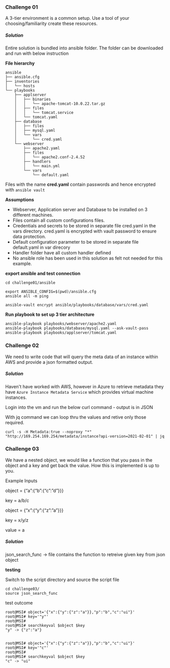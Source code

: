﻿

### Challenge 01 

A 3-tier environment is a common setup. Use a tool of your choosing/familiarity create these
resources. 

##### Solution

Entire solution is bundled into ansible folder. The folder can be downloaded and run with below instruction 

**File hierarchy**

```
ansible
├── ansible.cfg
├── inventories
│   └── hosts
└── playbooks
    ├── applserver
    │   ├── binaries
    │   │   └── apache-tomcat-10.0.22.tar.gz
    │   ├── files
    │   │   └── tomcat.service
    │   └── tomcat.yaml
    ├── database
    │   ├── files
    │   ├── mysql.yaml
    │   └── vars
    │       └── cred.yaml
    └── webserver
        ├── apache2.yaml
        ├── files
        │   └── apache2.conf-2.4.52
        ├── handlers
        │   └── main.yml
        └── vars
            └── default.yaml
```

Files with the name **cred.yaml** contain passwords and hence encrypted with `ansible vault`

**Assumptions**

- Webserver, Application server and Database to be installed on 3 different machines.
- Files contain all custom configurations files.
- Credentials and secrets to be stored in separate file cred.yaml in the vars directory. cred.yaml is encrypted with vault password to ensure data protection.
- Default configuration parameter to be stored in separate file default.yaml in var direcory
- Handler folder have all custom handler defined
- No ansible role has been used in this solution as felt not needed for this example.




**export ansible and test connection**

```
cd challenge01/ansible

export ANSIBLE_CONFIG=$(pwd)/ansible.cfg
ansible all -m ping 

ansible-vault encrypt ansible/playbooks/database/vars/cred.yaml
```

**Run playbook to set up 3 tier architecture**

```
ansible-playbook playbooks/webserver/apache2.yaml
ansible-playbook playbooks/database/mysql.yaml --ask-vault-pass
ansible-playbook playbooks/applserver/tomcat.yaml
```



### Challenge 02

We need to write code that will query the meta data of an instance within AWS and provide a
json formatted output.

##### Solution

Haven't have worked with AWS, however in Azure to retrieve metadata they have `Azure Instance Metadata Service`
which  provides virtual machine instances.

Login into the vm and run the below curl command - output is in JSON

With jq command we can loop thru the values and retive only those required.

```
curl -s -H Metadata:true --noproxy "*" "http://169.254.169.254/metadata/instance?api-version=2021-02-01" | jq
```

### Challenge 03

We have a nested object, we would like a function that you pass in the object and a key and get
back the value. How this is implemented is up to you.

Example Inputs

object = {“a”:{“b”:{“c”:”d”}}}

key = a/b/c

object = {“x”:{“y”:{“z”:”a”}}}

key = x/y/z

value = a

##### Solution

json_search_func -> file contains the function to retreive given key from json object

**testing**

Switch to the script directory and source the script file

```
cd challenge03/
source json_search_func
```

test outcome

```
root@MSI# object='{"x":{"y":{"z":"a"}},"p":"b","c":"ui"}'
root@MSI# key='"y"'
root@MSI#
root@MSI# searchkeyval $object $key
"y" -> {"z":"a"}


root@MSI# object='{"x":{"y":{"z":"a"}},"p":"b","c":"ui"}'
root@MSI# key='"c"'
root@MSI#
root@MSI# searchkeyval $object $key
"c" -> "ui"

```